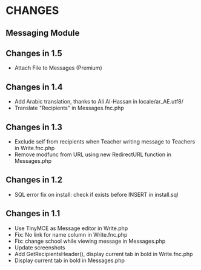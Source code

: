 # CHANGES
## Messaging Module

Changes in 1.5
--------------
- Attach File to Messages (Premium)

Changes in 1.4
--------------
- Add Arabic translation, thanks to Ali Al-Hassan in locale/ar_AE.utf8/
- Translate "Recipients" in Messages.fnc.php

Changes in 1.3
--------------
- Exclude self from recipients when Teacher writing message to Teachers in Write.fnc.php
- Remove modfunc from URL using new RedirectURL function in Messages.php

Changes in 1.2
--------------
- SQL error fix on install: check if exists before INSERT in install.sql

Changes in 1.1
--------------
- Use TinyMCE as Message editor in Write.php
- Fix: No link for name column in Write.fnc.php
- Fix: change school while viewing message in Messages.php
- Update screenshots
- Add GetRecipientsHeader(), display current tab in bold in Write.fnc.php
- Display current tab in bold in Messages.php
